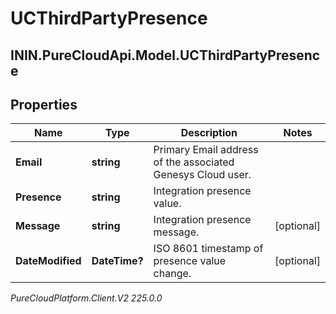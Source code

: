 # UCThirdPartyPresence

## ININ.PureCloudApi.Model.UCThirdPartyPresence

## Properties

|Name | Type | Description | Notes|
|------------ | ------------- | ------------- | -------------|
| **Email** | **string** | Primary Email address of the associated Genesys Cloud user. | |
| **Presence** | **string** | Integration presence value. | |
| **Message** | **string** | Integration presence message. | [optional] |
| **DateModified** | **DateTime?** | ISO 8601 timestamp of presence value change. | [optional] |



_PureCloudPlatform.Client.V2 225.0.0_
